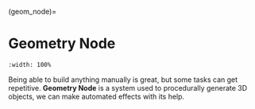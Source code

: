 (geom_node)=

# Geometry Node


```{figure} ../../assets/geom_node/opening.gif
:width: 100%
```
Being able to build anything manually is great, but some tasks can get repetitive. **Geometry Node** is a system used to procedurally generate 3D objects, we can make automated effects with its help.
